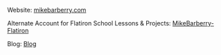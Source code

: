 Website: [mikebarberry.com](https://mikebarberry.com)

Alternate Account for Flatiron School Lessons & Projects: [MikeBarberry-Flatiron](https://github.com/MikeBarberry-Flatiron)
 
Blog: [Blog](https://mikebarberry.medium.com/)
 
